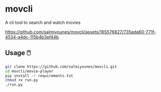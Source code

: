 # movcli 
A cli tool to search and watch movies

https://github.com/salmiyounes/movcli/assets/165576827/735ada60-771f-4534-a4dc-115b4b3ef44b

## Usage 🖱️
```bash
git clone https://github.com/salmiyounes/movcli.git
cd movcli/movie-player
pip install -r requirements.txt
chmod +x run.py
./run.py
```
